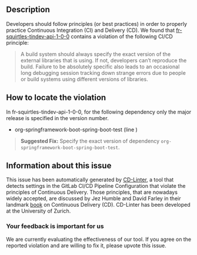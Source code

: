 
## Description
Developers should follow principles (or best practices) in order to properly practice Continuous Integration (CI) and Delivery (CD).
We found that [fr-squirtles-tindev-api-1-0-0](https://gitlab.com/squirtles/tindev/blob/master/.gitlab-ci.yml) contains a violation of the following CI/CD principle:

> A build system should always specify the exact version of the external libraries that is using.
If not, developers can’t reproduce the build. Failure to be absolutely specific also leads to an occasional long debugging session tracking down strange errors due to people or build systems using different versions of libraries.

## How to locate the violation

In fr-squirtles-tindev-api-1-0-0, for the following dependency only the major release is specified in the version number.

* org-springframework-boot-spring-boot-test (line )

> **Suggested Fix:** Specify the exact version of dependency `org-springframework-boot-spring-boot-test`.

## Information about this issue

This issue has been automatically generated by [CD-Linter](https://gitlab.com/Jancso/configuration-analytics), a tool that detects settings in the GitLab CI/CD Pipeline Configuration that violate the principles of Continuous Delivery. Those principles, that are nowadays widely accepted, are discussed by Jez Humble and David Farley in their landmark [book](https://www.oreilly.com/library/view/continuous-delivery-reliable/9780321670250/) on Continuous Delivery (CD). CD-Linter has been developed at the University of Zurich.

### Your feedback is important for us
We are currently evaluating the effectiveness of our tool. If you agree on the reported violation and are willing to fix it, please upvote this issue.